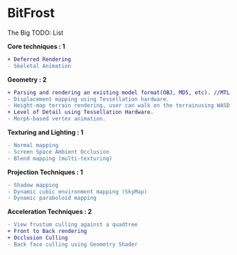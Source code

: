 # BitFrost
The Big TODO: List

**Core techniques : 1**
```diff
+ Deferred Rendering 
- Skeletal Animation
```
**Geometry : 2**
```diff
+ Parsing and rendering an existing model format(OBJ, MD5, etc). //MTL not implemented
- Displacement mapping using Tessellation hardware.
- Height-map terrain rendering, user can walk on the terrainusing WASD keys.
+ Level of Detail using Tessellation Hardware.
- Morph-based vertex animation.
```
**Texturing and Lighting : 1**
```diff
- Normal mapping 
- Screen Space Ambient Occlusion
- Blend mapping (multi-texturing)
```
**Projection Techniques : 1**
```diff
- Shadow mapping 
- Dynamic cubic environment mapping (SkyMap)
- Dynamic paraboloid mapping
```
**Acceleration Techniques : 2**
```diff
- View frustum culling against a quadtree 
+ Front to Back rendering 
+ Occlusion Culling 
- Back face culling using Geometry Shader
```
